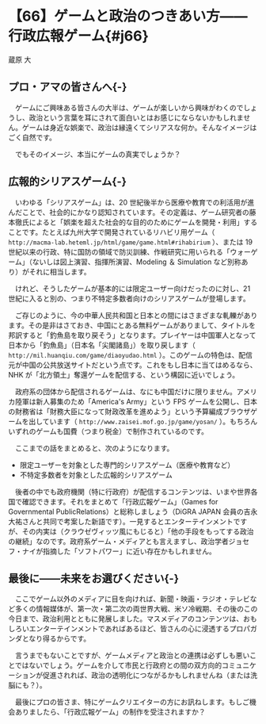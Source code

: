 # 【66】ゲームと政治のつきあい方——行政広報ゲーム{#j66}

<div class="author">蔵原 大</div>

## プロ・アマの皆さんへ{-}

　ゲームにご興味ある皆さんの大半は、ゲームが楽しいから興味がわくのでしょうし、政治という言葉を耳にされて面白いとはお感じにならないかもしれません。ゲームは身近な娯楽で、政治は縁遠くてシリアスな何か。そんなイメージはごく自然です。

　でもそのイメージ、本当にゲームの真実でしょうか？

## 広報的シリアスゲーム{-}

　いわゆる「シリアスゲーム」は、20 世紀後半から医療や教育での利活用が進んだことで、社会的にかなり認知されています。その定義は、ゲーム研究者の藤本徹氏によると「娯楽を超えた社会的な目的のためにゲームを開発・利用」することです。たとえば九州大学で開発されているリハビリ用ゲーム（ `http://macma-lab.heteml.jp/html/game/game.html#rihabirium` ）、または 19 世紀以来の行政、特に国防の領域で防災訓練、作戦研究に用いられる「ウォーゲーム」（ないしは図上演習、指揮所演習、Modeling ＆ Simulation など別称あり）がそれに相当します。

　けれど、そうしたゲームが基本的には限定ユーザー向けだったのに対し、21 世紀に入ると別の、つまり不特定多数者向けのシリアスゲームが登場します。

　ご存じのように、今の中華人民共和国と日本との間にはさまざまな軋轢があります。その是非はさておき、中国にとある無料ゲームがありまして、タイトルを邦訳すると「釣魚島を取り戻そう」となります。プレイヤーは中国軍人となって日本から「釣魚島」（日本名「尖閣諸島」）を取り戻します（ `http://mil.huanqiu.com/game/diaoyudao.html` ）。このゲームの特色は、配信元が中国の公共放送サイトだという点です。これをもし日本に当てはめるなら、NHK が「北方領土」奪還ゲームを配信する、という構図に近いでしょう。

　政府系の団体から配信されるゲームは、なにも中国だけに限りません。アメリカ陸軍は新人募集のため「America's Army」という FPS ゲームを公開し、日本の財務省は「財務大臣になって財政改革を進めよう」という予算編成ブラウザゲームを出しています（ `http://www.zaisei.mof.go.jp/game/yosan/` ）。もちろんいずれのゲームも国費（つまり税金）で制作されているのです。

　ここまでの話をまとめると、次のようになります。

* 限定ユーザーを対象とした専門的シリアスゲーム（医療や教育など）
* 不特定多数者を対象とした広報的シリアスゲーム


　後者の中でも政府機関（特に行政府）が配信するコンテンツは、いまや世界各国で確認できます。それをまとめて「行政広報ゲーム」（Games for Governmental PublicRelations）と総称しましょう（DiGRA JAPAN 会員の吉永大祐さんと共同で考案した新語です）。一見するとエンターテインメントですが、その内実は（クラウゼヴィッツ風にもじると）「他の手段をもってする政治の継続」なのです。政府系ゲーム・メディアとも言えますし、政治学者ジョセフ・ナイが指摘した「ソフトパワー」に近い存在かもしれません。

## 最後に——未来をお選びください{-}

　ここでゲーム以外のメディアに目を向ければ、新聞・映画・ラジオ・テレビなど多くの情報媒体が、第一次・第二次の両世界大戦、米ソ冷戦期、その後のこの今日まで、政治利用とともに発展しました。マスメディアのコンテンツは、おもしろいエンターテインメントであればあるほど、皆さんの心に浸透するプロパガンダとなり得るからです。

　言うまでもないことですが、ゲームメディアと政治との連携は必ずしも悪いことではないでしょう。ゲームを介して市民と行政府との間の双方向的コミュニケーションが促進されれば、政治の透明化につながるかもしれませんね（または洗脳にも？）。

　最後にプロの皆さま、特にゲームクリエイターの方にお訊ねします。もしご機会ありましたら、「行政広報ゲーム」の制作を受注されますか？
